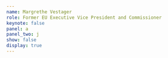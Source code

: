 ```yaml
---
name: Margrethe Vestager
role: Former EU Executive Vice President and Commissioner
keynote: false
panel: a
panel_two: j
show: false
display: true
---
```

